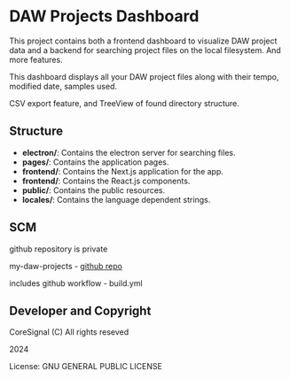 
# DAW Projects Dashboard

This project contains both a frontend dashboard to visualize DAW project data and a backend for searching project files on the local filesystem. And more features.

This dashboard displays all your DAW project files along with their tempo, modified date, samples used.

CSV export feature, and TreeView of found directory structure.

## Structure

- **electron/**: Contains the electron server for searching files.
- **pages/**: Contains the application pages.
- **frontend/**: Contains the Next.js application for the app.
- **frontend/**: Contains the React.js components.
- **public/**: Contains the public resources.
- **locales/**: Contains the language dependent strings.

## SCM

github repository is private

my-daw-projects - [github repo](https://github.com/dkos23/my-daw-projects)

includes github workflow - build.yml

## Developer and Copyright

CoreSignal (C) All rights reseved

2024

License: GNU GENERAL PUBLIC LICENSE

